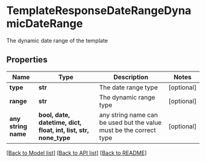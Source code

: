 # TemplateResponseDateRangeDynamicDateRange

The dynamic date range of the template

## Properties
Name | Type | Description | Notes
------------ | ------------- | ------------- | -------------
**type** | **str** | The date range type | [optional] 
**range** | **str** | The dynamic range type | [optional] 
**any string name** | **bool, date, datetime, dict, float, int, list, str, none_type** | any string name can be used but the value must be the correct type | [optional]

[[Back to Model list]](../README.md#documentation-for-models) [[Back to API list]](../README.md#documentation-for-api-endpoints) [[Back to README]](../README.md)


